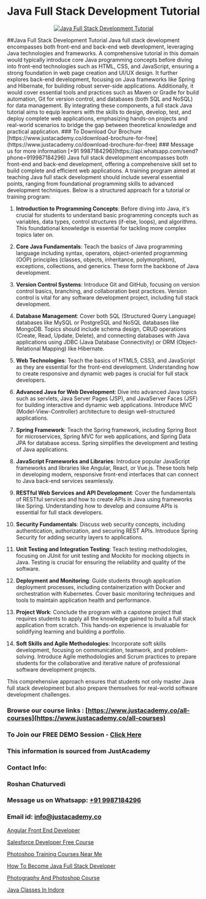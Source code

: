 # Java Full Stack Development Tutorial

<p align="center">
  <a href="https://justacademy.co/program-detail/full-stack-web-development">
    <img src="https://justacademy.co/storage2/program_images/1704700371.webp" alt="Java Full Stack Development Tutorial">
  </a>
</p>
##Java Full Stack Development Tutorial
Java full stack development encompasses both front-end and back-end web development, leveraging Java technologies and frameworks. A comprehensive tutorial in this domain would typically introduce core Java programming concepts before diving into front-end technologies such as HTML, CSS, and JavaScript, ensuring a strong foundation in web page creation and UI/UX design. It further explores back-end development, focusing on Java frameworks like Spring and Hibernate, for building robust server-side applications. Additionally, it would cover essential tools and practices such as Maven or Gradle for build automation, Git for version control, and databases (both SQL and NoSQL) for data management. By integrating these components, a full stack Java tutorial aims to equip learners with the skills to design, develop, test, and deploy complete web applications, emphasizing hands-on projects and real-world scenarios to bridge the gap between theoretical knowledge and practical application.
### To Download Our Brochure [https://www.justacademy.co/download-brochure-for-free](https://www.justacademy.co/download-brochure-for-free)
### Message us for more information [+91 9987184296](https://api.whatsapp.com/send?phone=919987184296)
Java full stack development encompasses both front-end and back-end development, offering a comprehensive skill set to build complete and efficient web applications. A training program aimed at teaching Java full stack development should include several essential points, ranging from foundational programming skills to advanced development techniques. Below is a structured approach for a tutorial or training program:

1) **Introduction to Programming Concepts**: Before diving into Java, it's crucial for students to understand basic programming concepts such as variables, data types, control structures (if-else, loops), and algorithms. This foundational knowledge is essential for tackling more complex topics later on.

2) **Core Java Fundamentals**: Teach the basics of Java programming language including syntax, operators, object-oriented programming (OOP) principles (classes, objects, inheritance, polymorphism), exceptions, collections, and generics. These form the backbone of Java development.

3) **Version Control Systems**: Introduce Git and GitHub, focusing on version control basics, branching, and collaboration best practices. Version control is vital for any software development project, including full stack development.

4) **Database Management**: Cover both SQL (Structured Query Language) databases like MySQL or PostgreSQL and NoSQL databases like MongoDB. Topics should include schema design, CRUD operations (Create, Read, Update, Delete), and connecting databases with Java applications using JDBC (Java Database Connectivity) or ORM (Object-Relational Mapping) like Hibernate.

5) **Web Technologies**: Teach the basics of HTML5, CSS3, and JavaScript as they are essential for the front-end development. Understanding how to create responsive and dynamic web pages is crucial for full stack developers.

6) **Advanced Java for Web Development**: Dive into advanced Java topics such as servlets, Java Server Pages (JSP), and JavaServer Faces (JSF) for building interactive and dynamic web applications. Introduce MVC (Model-View-Controller) architecture to design well-structured applications.

7) **Spring Framework**: Teach the Spring framework, including Spring Boot for microservices, Spring MVC for web applications, and Spring Data JPA for database access. Spring simplifies the development and testing of Java applications.

8) **JavaScript Frameworks and Libraries**: Introduce popular JavaScript frameworks and libraries like Angular, React, or Vue.js. These tools help in developing modern, responsive front-end interfaces that can connect to Java back-end services seamlessly.

9) **RESTful Web Services and API Development**: Cover the fundamentals of RESTful services and how to create APIs in Java using frameworks like Spring. Understanding how to develop and consume APIs is essential for full stack developers.

10) **Security Fundamentals**: Discuss web security concepts, including authentication, authorization, and securing REST APIs. Introduce Spring Security for adding security layers to applications.

11) **Unit Testing and Integration Testing**: Teach testing methodologies, focusing on JUnit for unit testing and Mockito for mocking objects in Java. Testing is crucial for ensuring the reliability and quality of the software.

12) **Deployment and Monitoring**: Guide students through application deployment processes, including containerization with Docker and orchestration with Kubernetes. Cover basic monitoring techniques and tools to maintain application health and performance.

13) **Project Work**: Conclude the program with a capstone project that requires students to apply all the knowledge gained to build a full stack application from scratch. This hands-on experience is invaluable for solidifying learning and building a portfolio.

14) **Soft Skills and Agile Methodologies**: Incorporate soft skills development, focusing on communication, teamwork, and problem-solving. Introduce Agile methodologies and Scrum practices to prepare students for the collaborative and iterative nature of professional software development projects.

This comprehensive approach ensures that students not only master Java full stack development but also prepare themselves for real-world software development challenges.

### Browse our course links : [https://www.justacademy.co/all-courses](https://www.justacademy.co/all-courses) 
### To Join our FREE DEMO Session - [Click Here](https://www.justacademy.co/register-for-course-demo)


### This information is sourced from JustAcademy
### Contact Info:
### Roshan Chaturvedi
### Message us on Whatsapp: [+91 9987184296](https://api.whatsapp.com/send?phone=919987184296)
### Email id: [info@justacademy.co](mailto:info@justacademy.co)
                
[Angular Front End Developer](https://www.linkedin.com/pulse/angular-front-end-developer-justacademy-boston-mt7kc?trackingId=FyDbQosE%2FSEaoRK6ASzaMQ%3D%3D&lipi=urn%3Ali%3Apage%3Ad_flagship3_company_admin%3BXwxjEqEYSnilOOgoWtEIiA%3D%3D)

[Salesforce Developer Free Course](https://www.linkedin.com/pulse/salesforce-developer-free-course-justacademy-mumbai-buwzc?trackingId=pf03m%2FldgefZNrQReh5o8g%3D%3D&lipi=urn%3Ali%3Apage%3Ad_flagship3_showcase_admin%3BJUoY9p%2BbQrqxVPWmOWmq6Q%3D%3D)

[Photoshop Training Courses Near Me](https://medium.com/@ranemanish460/photoshop-training-courses-near-me-24060bc6d70f)

[How To Become Java Full Stack Developer](https://medium.com/@ranepooja/how-to-become-java-full-stack-developer-e514ec4e2e1a)

[Photography And Photoshop Course](https://justacademyin.github.io/justacademy/photography-and-photoshop-course)

[Java Classes In Indore](https://justacademyin.github.io/justacademy/java-classes-in-indore)

